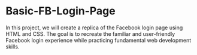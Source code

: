 # Basic-FB-Login-Page
In this project, we will create a replica of the Facebook login page using HTML and CSS. The goal is to recreate the familiar and user-friendly Facebook login experience while practicing fundamental web development skills. 
